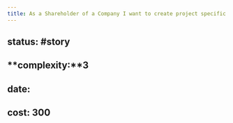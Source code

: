 ```yaml
---
title: As a Shareholder of a Company I want to create project specific offers because I don't want to issue invoices for shady projects I don't know
---
```


## **status:** #story

## **complexity:**3

## **date:**

## **cost:** 300
